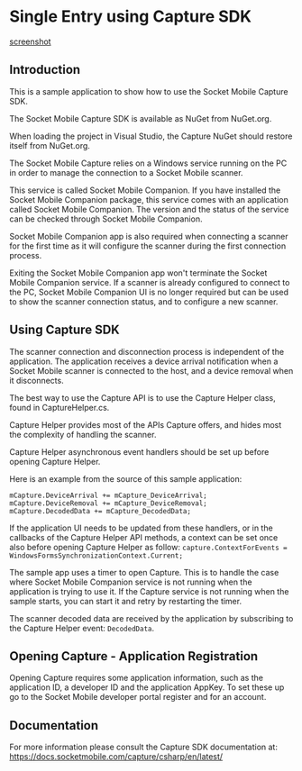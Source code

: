# Single Entry using Capture SDK

[screenshot]()


## Introduction
This is a sample application to show how to use the Socket Mobile Capture SDK.

The Socket Mobile Capture SDK is available as NuGet from NuGet.org.

When loading the project in Visual Studio, the Capture NuGet should restore itself from NuGet.org.

The Socket Mobile Capture relies on a Windows service running on the PC in order to manage the connection to a Socket Mobile scanner.

This service is called Socket Mobile Companion. If you have installed the Socket Mobile Companion package, this service comes with an application called Socket Mobile Companion. The version and the status of the service can be checked through Socket Mobile Companion.

Socket Mobile Companion app is also required when connecting a scanner for the first time as it will configure the scanner during the first connection process.

Exiting the Socket Mobile Companion app won't terminate the Socket Mobile Companion service. If a scanner is already configured to connect to the PC, Socket Mobile Companion UI is no longer required but can be used to show the scanner connection status, and to configure a new scanner.

## Using Capture SDK
The scanner connection and disconnection process is independent of the application. The application receives a device arrival notification when a Socket Mobile scanner is connected to the host, and a device removal when it disconnects.

The best way to use the Capture API is to use the Capture Helper class, found in CaptureHelper.cs.

Capture Helper provides most of the APIs Capture offers, and hides most the complexity of handling the scanner.

Capture Helper asynchronous event handlers should be set up before opening Capture Helper.

Here is an example from the source of this sample application:
```
mCapture.DeviceArrival += mCapture_DeviceArrival;
mCapture.DeviceRemoval += mCapture_DeviceRemoval;
mCapture.DecodedData += mCapture_DecodedData;
```

If the application UI needs to be updated from these handlers, or in the callbacks of the Capture Helper API methods, a context can be set once also before opening Capture Helper as follow:
`capture.ContextForEvents = WindowsFormsSynchronizationContext.Current;`

The sample app uses a timer to open Capture. This is to handle the case where Socket Mobile Companion service is not running when the application is trying to use it. If the Capture service is not running when the sample starts, you can start it and retry by restarting the timer. 

The scanner decoded data are received by the application by subscribing to the Capture Helper event: `DecodedData`.

## Opening Capture - Application Registration
Opening Capture requires some application information, such as the application ID, a developer ID and the application AppKey.
To set these up go to the Socket Mobile developer portal register and for an account. 

## Documentation
For more information please consult the Capture SDK documentation at: https://docs.socketmobile.com/capture/csharp/en/latest/
